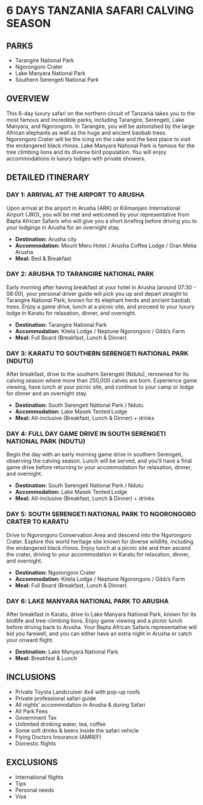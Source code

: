 # 6 DAYS TANZANIA SAFARI CALVING SEASON

## PARKS

- Tarangire National Park
- Ngorongoro Crater
- Lake Manyara National Park
- Southern Serengeti National Park

## OVERVIEW

This 6-day luxury safari on the northern circuit of Tanzania takes you to the most famous and incredible parks, including Tarangire, Serengeti, Lake Manyara, and Ngorongoro. In Tarangire, you will be astonished by the large African elephants as well as the huge and ancient baobab trees. Ngorongoro Crater will be the icing on the cake and the best place to visit the endangered black rhinos. Lake Manyara National Park is famous for the tree climbing lions and its diverse bird population. You will enjoy accommodations in luxury lodges with private showers.

## DETAILED ITINERARY

### DAY 1: ARRIVAL AT THE AIRPORT TO ARUSHA

Upon arrival at the airport in Arusha (ARK) or Kilimanjaro International Airport (JRO), you will be met and welcomed by your representative from Bapta African Safaris who will give you a short briefing before driving you to your lodgings in Arusha for an overnight stay.

- **Destination:** Arusha city
- **Accommodation:** Mount Meru Hotel / Arusha Coffee Lodge / Gran Melia Arusha
- **Meal:** Bed & Breakfast

### DAY 2: ARUSHA TO TARANGIRE NATIONAL PARK

Early morning after having breakfast at your hotel in Arusha (around 07:30 - 08:00), your personal driver guide will pick you up and depart straight to Tarangire National Park, known for its elephant herds and ancient baobab trees. Enjoy a game drive, lunch at a picnic site, and proceed to your luxury lodge in Karatu for relaxation, dinner, and overnight.

- **Destination:** Tarangire National Park
- **Accommodation:** Kitela Lodge / Neptune Ngorongoro / Gibb’s Farm
- **Meal:** Full Board (Breakfast, Lunch & Dinner)

### DAY 3: KARATU TO SOUTHERN SERENGETI NATIONAL PARK (NDUTU)

After breakfast, drive to the southern Serengeti (Ndutu), renowned for its calving season where more than 250,000 calves are born. Experience game viewing, have lunch at your picnic site, and continue to your camp or lodge for dinner and an overnight stay.

- **Destination:** South Serengeti National Park / Ndutu
- **Accommodation:** Lake Masek Tented Lodge
- **Meal:** All-inclusive (Breakfast, Lunch & Dinner) + drinks

### DAY 4: FULL DAY GAME DRIVE IN SOUTH SERENGETI NATIONAL PARK (NDUTU)

Begin the day with an early morning game drive in southern Serengeti, observing the calving season. Lunch will be served, and you'll have a final game drive before returning to your accommodation for relaxation, dinner, and overnight.

- **Destination:** South Serengeti National Park / Ndutu
- **Accommodation:** Lake Masek Tented Lodge
- **Meal:** All-inclusive (Breakfast, Lunch & Dinner) + drinks

### DAY 5: SOUTH SERENGETI NATIONAL PARK TO NGORONGORO CRATER TO KARATU

Drive to Ngorongoro Conservation Area and descend into the Ngorongoro Crater. Explore this world heritage site known for diverse wildlife, including the endangered black rhinos. Enjoy lunch at a picnic site and then ascend the crater, driving to your accommodation in Karatu for relaxation, dinner, and overnight.

- **Destination:** Ngorongoro Crater
- **Accommodation:** Kitela Lodge / Neptune Ngorongoro / Gibb’s Farm
- **Meal:** Full Board (Breakfast, Lunch & Dinner)

### DAY 6: LAKE MANYARA NATIONAL PARK TO ARUSHA

After breakfast in Karatu, drive to Lake Manyara National Park, known for its birdlife and tree-climbing lions. Enjoy game viewing and a picnic lunch before driving back to Arusha. Your Bapta African Safaris representative will bid you farewell, and you can either have an extra night in Arusha or catch your onward flight.

- **Destination:** Lake Manyara National Park
- **Meal:** Breakfast & Lunch

## INCLUSIONS

- Private Toyota Landcruiser 4x4 with pop-up roofs
- Private professional safari guide
- All nights’ accommodation in Arusha & during Safari
- All Park Fees
- Government Tax
- Unlimited drinking water, tea, coffee
- Some soft drinks & beers inside the safari vehicle
- Flying Doctors Insurance (AMREF)
- Domestic flights

## EXCLUSIONS

- International flights
- Tips
- Personal needs
- Visa

